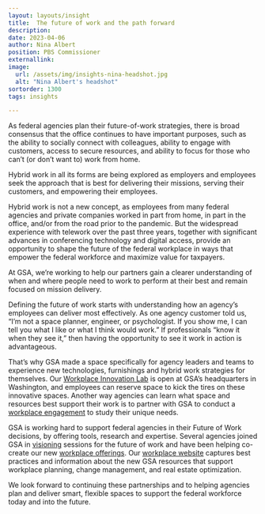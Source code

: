 ```yaml
---
layout: layouts/insight
title:  The future of work and the path forward
description: 
date: 2023-04-06
author: Nina Albert
position: PBS Commissioner
externallink: 
image: 
  url: /assets/img/insights-nina-headshot.jpg
  alt: "Nina Albert's headshot"
sortorder: 1300
tags: insights

---
```


As federal agencies plan their future-of-work strategies, there is broad consensus that the office continues to have important purposes, such as the ability to socially connect with colleagues, ability to engage with customers, access to secure resources, and ability to focus for those who can’t (or don’t want to) work from home.

Hybrid work in all its forms are being explored as employers and employees seek the approach that is best for delivering their missions, serving their customers, and empowering their employees.

Hybrid work is not a new concept, as employees from many federal agencies and private companies worked in part from home, in part in the office, and/or from the road prior to the pandemic. But the widespread experience with telework over the past three years, together with significant advances in conferencing technology and digital access, provide an opportunity to shape the future of the federal workplace in ways that empower the federal workforce and maximize value for taxpayers. 

At GSA, we’re working to help our partners gain a clearer understanding of when and where people need to work to perform at their best and remain focused on mission delivery. 

Defining the future of work starts with understanding how an agency’s employees can deliver most effectively. As one agency customer told us, “I’m not a space planner, engineer, or psychologist. If you show me, I can tell you what I like or what I think would work.” If professionals “know it when they see it,” then having the opportunity to see it work in action is advantageous.

That’s why GSA made a space specifically for agency leaders and teams to experience new technologies, furnishings and hybrid work strategies for themselves. Our [Workplace Innovation Lab](/offerings/innovation-lab/) is open at GSA’s headquarters in Washington, and employees can reserve space to kick the tires on these innovative spaces. Another way agencies can learn what space and resources best support their work is to partner with GSA to conduct a [workplace engagement](/offerings/workplace-engagements) to study their unique needs. 

GSA is working hard to support federal agencies in their Future of Work decisions, by offering tools, research and expertise. Several agencies joined GSA in [visioning](/insights/gsas-customer-collaboration-event-recap/) sessions for the future of work and have been helping co-create our new [workplace offerings](/offerings/). Our [workplace website](/) captures best practices and information about the new GSA resources that support workplace planning, change management, and real estate optimization.

We look forward to continuing these partnerships and to helping agencies plan and deliver smart, flexible spaces to support the federal workforce today and into the future.

